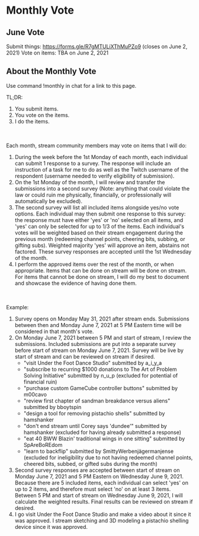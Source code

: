 # Monthly Vote

## June Vote
Submit things: https://forms.gle/R7gMTULiXThMuPZo9 (closes on June 2, 2021)
Vote on items: TBA on June 2, 2021

## About the Monthly Vote

Use command !monthly in chat for a link to this page.

TL;DR:
1. You submit items.
2. You vote on the items.
3. I do the items.

\
\
Each month, stream community members may vote on items that I will do:
1. During the week before the 1st Monday of each month, each individual can submit 1 response to a survey. The response will include an instruction of a task for me to do as well as the Twitch username of the respondent (username needed to verify eligibility of submission).
2. On the 1st Monday of the month, I will review and transfer the submissions into a second survey (Note: anything that could violate the law or could ruin me physically, financially, or professionally will automatically be excluded).
3. The second survey will list all included items alongside yes/no vote options. Each individual may then submit one response to this survey: the response must have either 'yes' or 'no' selected on all items, and 'yes' can only be selected for up to 1/3 of the items. Each individual's votes will be weighted based on their stream engagement during the previous month (redeeming channel points, cheering bits, subbing, or gifting subs). Weighted majority 'yes' will approve an item, abstains not factored. These survey responses are accepted until the 1st Wednesday of the month.
4. I perform the approved items over the rest of the month, or when appropriate. Items that can be done on stream will be done on stream. For items that cannot be done on stream, I will do my best to document and showcase the evidence of having done them.

\
\
Example:
1. Survey opens on Monday May 31, 2021 after stream ends. Submissions between then and Monday June 7, 2021 at 5 PM Eastern time will be considered in that month's vote.
2. On Monday June 7, 2021 between 5 PM and start of stream, I review the submissions. Included submissions are put into a separate survey before start of stream on Monday June 7, 2021. Survey will be live by start of stream and can be reviewed on stream if desired.
    - "visit Under the Foot Dance Studio" submitted by a_i_y_a
    - "subscribe to recurring $1000 donations to The Art of Problem Solving Initiative" submitted by n_u_p (excluded for potential of financial ruin)
    - "purchase custom GameCube controller buttons" submitted by m00cavo
    - "review first chapter of sandman breakdance versus aliens" submitted by bboytspin
    - "design a tool for removing pistachio shells" submitted by hamshanker
    - "don't end stream until Corey says 'dundee'" submitted by hamshanker (excluded for having already submitted a response)
    - "eat 40 BWW Blazin' traditional wings in one sitting" submitted by SpAreBoREdom
    - "learn to backflip" submitted by SmittyWerbenjägermanjense (excluded for ineligibility due to not having redeemed channel points, cheered bits, subbed, or gifted subs during the month)
3. Second survey responses are accepted between start of stream on Monday June 7, 2021 and 5 PM Eastern on Wednesday June 9, 2021. Because there are 5 included items, each individual can select 'yes' on up to 2 items, and therefore must select 'no' on at least 3 items. Between 5 PM and start of stream on Wednesday June 9, 2021, I will calculate the weighted results. Final results can be reviewed on stream if desired.
4. I go visit Under the Foot Dance Studio and make a video about it since it was approved. I stream sketching and 3D modeling a pistachio shelling device since it was approved.
